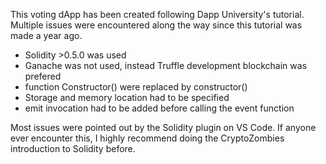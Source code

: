This voting dApp has been created following Dapp University's tutorial.
Multiple issues were encountered along the way since this tutorial was made a year ago.

- Solidity >0.5.0 was used
- Ganache was not used, instead Truffle development blockchain was prefered
- function Constructor() were replaced by constructor()
- Storage and memory location had to be specified
- emit invocation had to be added before calling the event function

Most issues were pointed out by the Solidity plugin on VS Code.
If anyone ever encounter this, I highly recommend doing the CryptoZombies introduction to Solidity before.
